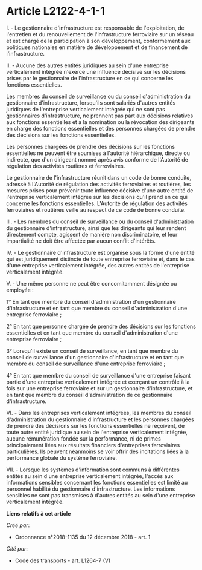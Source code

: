 # Article L2122-4-1-1

I. - Le gestionnaire d'infrastructure est responsable de l'exploitation, de l'entretien et du renouvellement de
l'infrastructure ferroviaire sur un réseau et est chargé de la participation à son développement, conformément aux politiques
nationales en matière de développement et de financement de l'infrastructure.

II. - Aucune des autres entités juridiques au sein d'une entreprise verticalement intégrée n'exerce une influence décisive
sur les décisions prises par le gestionnaire de l'infrastructure en ce qui concerne les fonctions essentielles.

Les membres du conseil de surveillance ou du conseil d'administration du gestionnaire d'infrastructure, lorsqu'ils sont
salariés d'autres entités juridiques de l'entreprise verticalement intégrée qui ne sont pas gestionnaires d'infrastructure,
ne prennent pas part aux décisions relatives aux fonctions essentielles et à la nomination ou la révocation des dirigeants en
charge des fonctions essentielles et des personnes chargées de prendre des décisions sur les fonctions essentielles.

Les personnes chargées de prendre des décisions sur les fonctions essentielles ne peuvent être soumises à l'autorité
hiérarchique, directe ou indirecte, que d'un dirigeant nommé après avis conforme de l'Autorité de régulation des activités
routières et ferroviaires.

Le gestionnaire de l'infrastructure réunit dans un code de bonne conduite, adressé à l'Autorité de régulation des activités
ferroviaires et routières, les mesures prises pour prévenir toute influence décisive d'une autre entité de l'entreprise
verticalement intégrée sur les décisions qu'il prend en ce qui concerne les fonctions essentielles. L'Autorité de régulation
des activités ferroviaires et routières veille au respect de ce code de bonne conduite.

III. - Les membres du conseil de surveillance ou du conseil d'administration du gestionnaire d'infrastructure, ainsi que les
dirigeants qui leur rendent directement compte, agissent de manière non discriminatoire, et leur impartialité ne doit être
affectée par aucun conflit d'intérêts.

IV. - Le gestionnaire d'infrastructure est organisé sous la forme d'une entité qui est juridiquement distincte de toute
entreprise ferroviaire et, dans le cas d'une entreprise verticalement intégrée, des autres entités de l'entreprise
verticalement intégrée.

V. - Une même personne ne peut être concomitamment désignée ou employée :

1° En tant que membre du conseil d'administration d'un gestionnaire d'infrastructure et en tant que membre du conseil
d'administration d'une entreprise ferroviaire ;

2° En tant que personne chargée de prendre des décisions sur les fonctions essentielles et en tant que membre du conseil
d'administration d'une entreprise ferroviaire ;

3° Lorsqu'il existe un conseil de surveillance, en tant que membre du conseil de surveillance d'un gestionnaire
d'infrastructure et en tant que membre du conseil de surveillance d'une entreprise ferroviaire ;

4° En tant que membre du conseil de surveillance d'une entreprise faisant partie d'une entreprise verticalement intégrée et
exerçant un contrôle à la fois sur une entreprise ferroviaire et sur un gestionnaire d'infrastructure, et en tant que membre
du conseil d'administration de ce gestionnaire d'infrastructure.

VI. - Dans les entreprises verticalement intégrées, les membres du conseil d'administration du gestionnaire d'infrastructure
et les personnes chargées de prendre des décisions sur les fonctions essentielles ne reçoivent, de toute autre entité
juridique au sein de l'entreprise verticalement intégrée, aucune rémunération fondée sur la performance, ni de primes
principalement liées aux résultats financiers d'entreprises ferroviaires particulières. Ils peuvent néanmoins se voir offrir
des incitations liées à la performance globale du système ferroviaire.

VII. - Lorsque les systèmes d'information sont communs à différentes entités au sein d'une entreprise verticalement intégrée,
l'accès aux informations sensibles concernant les fonctions essentielles est limité au personnel habilité du gestionnaire
d'infrastructure. Les informations sensibles ne sont pas transmises à d'autres entités au sein d'une entreprise verticalement
intégrée.

**Liens relatifs à cet article**

_Créé par_:

  - Ordonnance n°2018-1135 du 12 décembre 2018 - art. 1

_Cité par_:

  - Code des transports - art. L1264-7 (V)
